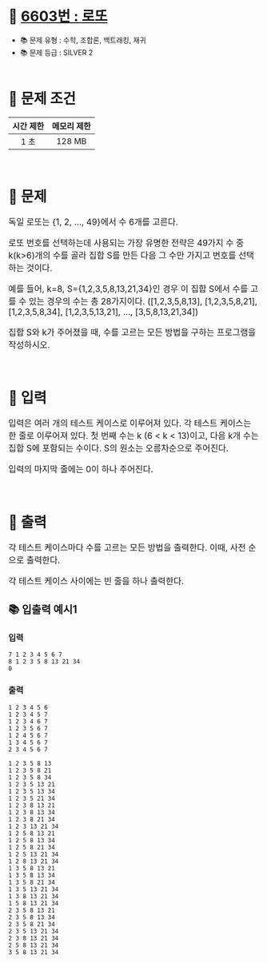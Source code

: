 # 📌 [6603번 : 로또](https://www.acmicpc.net/problem/6603)
- 📚 문제 유형 : 수학, 조합론, 백트래킹, 재귀
- 📚 문제 등급 : SILVER 2
  <br/><br/>

# 📌 문제 조건

|시간 제한|메모리 제한|
|:------:|:---:|
|1 초|128 MB|
<br/>

# 📌 문제
<div style="font-size: 17px">
독일 로또는 {1, 2, ..., 49}에서 수 6개를 고른다.

로또 번호를 선택하는데 사용되는 가장 유명한 전략은 49가지 수 중 k(k>6)개의 수를 골라 집합 S를 만든 다음 그 수만 가지고 번호를 선택하는 것이다.

예를 들어, k=8, S={1,2,3,5,8,13,21,34}인 경우 이 집합 S에서 수를 고를 수 있는 경우의 수는 총 28가지이다. ([1,2,3,5,8,13], [1,2,3,5,8,21], [1,2,3,5,8,34], [1,2,3,5,13,21], ..., [3,5,8,13,21,34])

집합 S와 k가 주어졌을 때, 수를 고르는 모든 방법을 구하는 프로그램을 작성하시오.
</div>
<br/>

# 📌 입력
<div style="font-size: 17px">
입력은 여러 개의 테스트 케이스로 이루어져 있다. 각 테스트 케이스는 한 줄로 이루어져 있다. 첫 번째 수는 k (6 < k < 13)이고, 다음 k개 수는 집합 S에 포함되는 수이다. S의 원소는 오름차순으로 주어진다.

입력의 마지막 줄에는 0이 하나 주어진다. 
</div>
<br/>

# 📌 출력
<div style="font-size: 17px">
각 테스트 케이스마다 수를 고르는 모든 방법을 출력한다. 이때, 사전 순으로 출력한다.

각 테스트 케이스 사이에는 빈 줄을 하나 출력한다.
</div>

## 📚 입출력 예시1
### 입력 
    7 1 2 3 4 5 6 7
    8 1 2 3 5 8 13 21 34
    0

### 출력
    1 2 3 4 5 6
    1 2 3 4 5 7
    1 2 3 4 6 7
    1 2 3 5 6 7
    1 2 4 5 6 7
    1 3 4 5 6 7
    2 3 4 5 6 7
    
    1 2 3 5 8 13
    1 2 3 5 8 21
    1 2 3 5 8 34
    1 2 3 5 13 21
    1 2 3 5 13 34
    1 2 3 5 21 34
    1 2 3 8 13 21
    1 2 3 8 13 34
    1 2 3 8 21 34
    1 2 3 13 21 34
    1 2 5 8 13 21
    1 2 5 8 13 34
    1 2 5 8 21 34
    1 2 5 13 21 34
    1 2 8 13 21 34
    1 3 5 8 13 21
    1 3 5 8 13 34
    1 3 5 8 21 34
    1 3 5 13 21 34
    1 3 8 13 21 34
    1 5 8 13 21 34
    2 3 5 8 13 21
    2 3 5 8 13 34
    2 3 5 8 21 34
    2 3 5 13 21 34
    2 3 8 13 21 34
    2 5 8 13 21 34
    3 5 8 13 21 34
